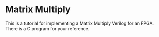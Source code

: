 # Matrix Multiply

This is a tutorial for implementing a Matrix Multiply Verilog for an FPGA.
There is a C program for your reference.
